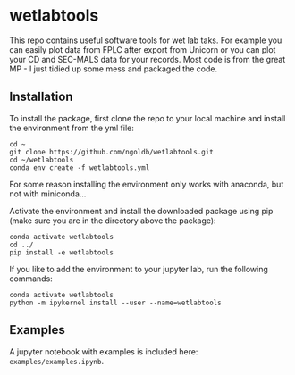 # wetlabtools
This repo contains useful software tools for wet lab taks. For example you can easily plot data from FPLC after export from Unicorn or you can plot your CD and SEC-MALS data for your records. Most code is from the great MP - I just tidied up some mess and packaged the code.

## Installation
To install the package, first clone the repo to your local machine and install the environment from the yml file:
```
cd ~
git clone https://github.com/ngoldb/wetlabtools.git
cd ~/wetlabtools
conda env create -f wetlabtools.yml
```
For some reason installing the environment only works with anaconda, but not with miniconda...

Activate the environment and install the downloaded package using pip (make sure you are in the directory above the package):
```
conda activate wetlabtools
cd ../
pip install -e wetlabtools
```
If you like to add the environment to your jupyter lab, run the following commands:
```
conda activate wetlabtools
python -m ipykernel install --user --name=wetlabtools
```

## Examples
A jupyter notebook with examples is included here: `examples/examples.ipynb`.
